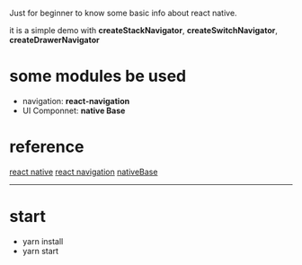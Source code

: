 Just for beginner to know some basic info about react native.

it is a simple demo with **createStackNavigator**, **createSwitchNavigator**, **createDrawerNavigator**

# some modules be used
- navigation: **react-navigation**
- UI Componnet: **native Base**

# reference
[react native](https://facebook.github.io/react-native/)
[react navigation](https://reactnavigation.org/)
[nativeBase](https://nativebase.io/)

---

# start
- yarn install
- yarn start